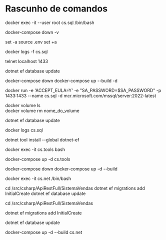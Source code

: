 # Rascunho de comandos

docker exec -it --user root cs.sql /bin/bash

docker-compose down -v

set -a
source .env
set +a

docker logs -f cs.sql

telnet localhost 1433

dotnet ef database update

docker-compose down
docker-compose up --build -d


docker run -e 'ACCEPT_EULA=Y' -e "SA_PASSWORD=$SA_PASSWORD" -p 1433:1433 --name cs.sql -d mcr.microsoft.com/mssql/server:2022-latest


docker volume ls  
docker volume rm nome_do_volume


dotnet ef database update


docker logs cs.sql

dotnet tool install --global dotnet-ef


docker exec -it cs.tools bash

docker-compose up -d cs.tools

docker-compose down
docker-compose up -d --build


docker exec -it cs.net /bin/bash

cd /src/csharp/ApiRestFull/SistemaVendas
dotnet ef migrations add InitialCreate
dotnet ef database update


cd /src/csharp/ApiRestFull/SistemaVendas


dotnet ef migrations add InitialCreate

 
dotnet ef database update

docker-compose up -d --build cs.net

 

